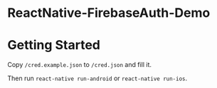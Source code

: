 # ReactNative-FirebaseAuth-Demo

# Getting Started

Copy `/cred.example.json` to `/cred.json` and fill it.

Then run `react-native run-android` or `react-native run-ios`.
